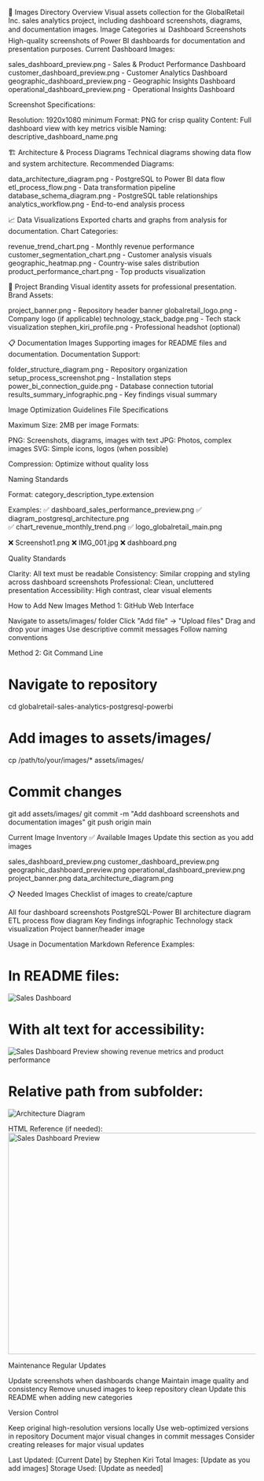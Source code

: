 📸 Images Directory
Overview
Visual assets collection for the GlobalRetail Inc. sales analytics project, including dashboard screenshots, diagrams, and documentation images.
Image Categories
📊 Dashboard Screenshots
High-quality screenshots of Power BI dashboards for documentation and presentation purposes.
Current Dashboard Images:

sales_dashboard_preview.png - Sales & Product Performance Dashboard
customer_dashboard_preview.png - Customer Analytics Dashboard
geographic_dashboard_preview.png - Geographic Insights Dashboard
operational_dashboard_preview.png - Operational Insights Dashboard

Screenshot Specifications:

Resolution: 1920x1080 minimum
Format: PNG for crisp quality
Content: Full dashboard view with key metrics visible
Naming: descriptive_dashboard_name.png

🏗️ Architecture & Process Diagrams
Technical diagrams showing data flow and system architecture.
Recommended Diagrams:

data_architecture_diagram.png - PostgreSQL to Power BI data flow
etl_process_flow.png - Data transformation pipeline
database_schema_diagram.png - PostgreSQL table relationships
analytics_workflow.png - End-to-end analysis process

📈 Data Visualizations
Exported charts and graphs from analysis for documentation.
Chart Categories:

revenue_trend_chart.png - Monthly revenue performance
customer_segmentation_chart.png - Customer analysis visuals
geographic_heatmap.png - Country-wise sales distribution
product_performance_chart.png - Top products visualization

🎯 Project Branding
Visual identity assets for professional presentation.
Brand Assets:

project_banner.png - Repository header banner
globalretail_logo.png - Company logo (if applicable)
technology_stack_badge.png - Tech stack visualization
stephen_kiri_profile.png - Professional headshot (optional)

📋 Documentation Images
Supporting images for README files and documentation.
Documentation Support:

folder_structure_diagram.png - Repository organization
setup_process_screenshot.png - Installation steps
power_bi_connection_guide.png - Database connection tutorial
results_summary_infographic.png - Key findings visual summary

Image Optimization Guidelines
File Specifications

Maximum Size: 2MB per image
Formats:

PNG: Screenshots, diagrams, images with text
JPG: Photos, complex images
SVG: Simple icons, logos (when possible)


Compression: Optimize without quality loss

Naming Standards

Format: category_description_type.extension

Examples:
✅ dashboard_sales_performance_preview.png
✅ diagram_postgresql_architecture.png  
✅ chart_revenue_monthly_trend.png
✅ logo_globalretail_main.png

❌ Screenshot1.png
❌ IMG_001.jpg
❌ dashboard.png

Quality Standards

Clarity: All text must be readable
Consistency: Similar cropping and styling across dashboard screenshots
Professional: Clean, uncluttered presentation
Accessibility: High contrast, clear visual elements

How to Add New Images
Method 1: GitHub Web Interface

Navigate to assets/images/ folder
Click "Add file" → "Upload files"
Drag and drop your images
Use descriptive commit messages
Follow naming conventions

Method 2: Git Command Line
# Navigate to repository
cd globalretail-sales-analytics-postgresql-powerbi

# Add images to assets/images/
cp /path/to/your/images/* assets/images/

# Commit changes
git add assets/images/
git commit -m "Add dashboard screenshots and documentation images"
git push origin main

Current Image Inventory
✅ Available Images
Update this section as you add images

 sales_dashboard_preview.png
 customer_dashboard_preview.png
 geographic_dashboard_preview.png
 operational_dashboard_preview.png
 project_banner.png
 data_architecture_diagram.png

📋 Needed Images
Checklist of images to create/capture

 All four dashboard screenshots
 PostgreSQL-Power BI architecture diagram
 ETL process flow diagram
 Key findings infographic
 Technology stack visualization
 Project banner/header image

Usage in Documentation
Markdown Reference Examples:

# In README files:
![Sales Dashboard](assets/images/sales_dashboard_preview.png)

# With alt text for accessibility:
![Sales Dashboard Preview showing revenue metrics and product performance](assets/images/sales_dashboard_preview.png)

# Relative path from subfolder:
![Architecture Diagram](../assets/images/data_architecture_diagram.png)

HTML Reference (if needed):
<img src="assets/images/sales_dashboard_preview.png" 
     alt="Sales Dashboard Preview" 
     width="800" 
     height="450">

Maintenance
Regular Updates

Update screenshots when dashboards change
Maintain image quality and consistency
Remove unused images to keep repository clean
Update this README when adding new categories

Version Control

Keep original high-resolution versions locally
Use web-optimized versions in repository
Document major visual changes in commit messages
Consider creating releases for major visual updates


Last Updated: [Current Date] by Stephen Kiri
Total Images: [Update as you add images]
Storage Used: [Update as needed]
